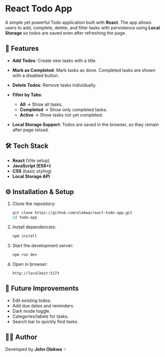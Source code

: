 # React Todo App

A simple yet powerful Todo application built with **React**. The app allows users to add, complete, delete, and filter tasks with persistence using **Local Storage** so todos are saved even after refreshing the page.


## 🚀 Features

* **Add Todos**: Create new tasks with a title.
* **Mark as Completed**: Mark tasks as done. Completed tasks are shown with a disabled button.
* **Delete Todos**: Remove tasks individually.
* **Filter by Tabs**:

  * **All** → Show all tasks.
  * **Completed** → Show only completed tasks.
  * **Active** → Show tasks not yet completed.
* **Local Storage Support**: Todos are saved in the browser, so they remain after page reload.



## 🛠️ Tech Stack

* **React** (Vite setup)
* **JavaScript (ES6+)**
* **CSS** (basic styling)
* **Local Storage API**



## ⚙️ Installation & Setup

1. Clone the repository:

   ```bash
   git clone https://github.com/olekwa/react-todo-app.git
   cd todo-app
   ```

2. Install dependencies:

   ```bash
   npm install
   ```

3. Start the development server:

   ```bash
   npm run dev
   ```

4. Open in browser:

   ```
   http://localhost:5173
   ```


## 🧩 Future Improvements

* Edit existing todos.
* Add due dates and reminders.
* Dark mode toggle.
* Categories/labels for tasks.
* Search bar to quickly find tasks.



## 👨‍💻 Author

Developed by **John Olekwa** ✨
